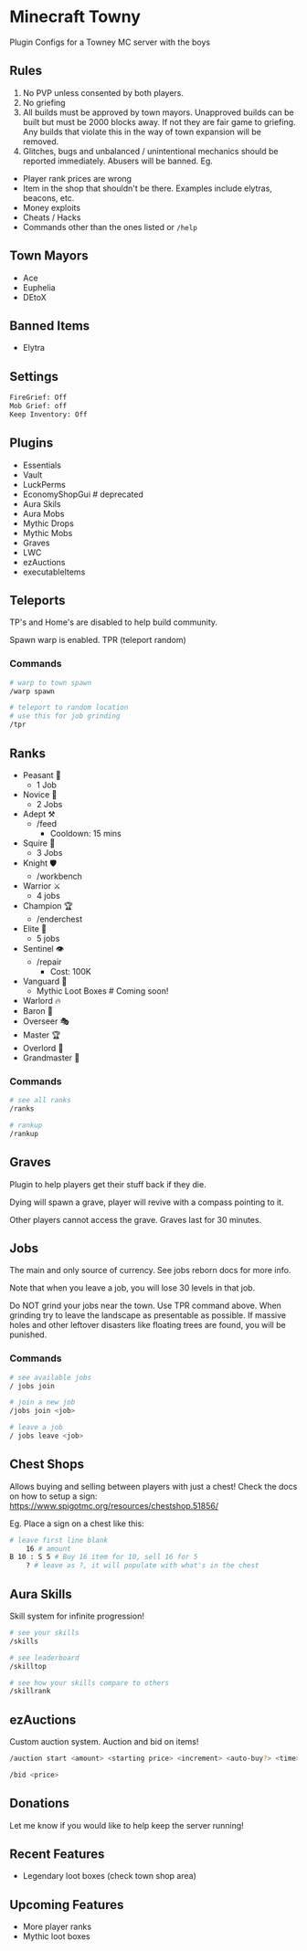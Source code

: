 # Minecraft Towny

Plugin Configs for a Towney MC server with the boys

## Rules

1. No PVP unless consented by both players.
2. No griefing
3. All builds must be approved by town mayors. Unapproved builds can be built but must be 2000 blocks away. If not they are fair game to griefing. Any builds that violate this in the way of town expansion will be removed.
4. Glitches, bugs and unbalanced / unintentional mechanics should be reported immediately. Abusers will be banned.
   Eg.

- Player rank prices are wrong
- Item in the shop that shouldn't be there. Examples include elytras, beacons, etc.
- Money exploits
- Cheats / Hacks
- Commands other than the ones listed or `/help`

## Town Mayors

- Ace
- Euphelia
- DEtoX

## Banned Items

- Elytra

## Settings

```bash
FireGrief: Off
Mob Grief: off
Keep Inventory: Off
```

## Plugins

- Essentials
- Vault
- LuckPerms
- EconomyShopGui # deprecated
- Aura Skils
- Aura Mobs
- Mythic Drops
- Mythic Mobs
- Graves
- LWC
- ezAuctions
- executableItems

## Teleports

TP's and Home's are disabled to help build community.

Spawn warp is enabled.
TPR (teleport random)

### Commands

```bash
# warp to town spawn
/warp spawn

# teleport to random location
# use this for job grinding
/tpr
```

## Ranks

- Peasant 🏡
  - 1 Job
- Novice 📜
  - 2 Jobs
- Adept ⚒
  - /feed
    - Cooldown: 15 mins
- Squire 🏇
  - 3 Jobs
- Knight 🛡
  - /workbench
- Warrior ⚔
  - 4 jobs
- Champion 🏆
  - /enderchest
- Elite 🌟
  - 5 jobs
- Sentinel 👁
  - /repair
    - Cost: 100K
- Vanguard 🚀
  - Mythic Loot Boxes # Coming soon!
- Warlord 🔥
- Baron 🎩
- Overseer 🎭
- Master 🏆
- Overlord 🏯
- Grandmaster 👑

### Commands

```bash
# see all ranks
/ranks

# rankup
/rankup
```

## Graves

Plugin to help players get their stuff back if they die.

Dying will spawn a grave, player will revive with a compass pointing to it.

Other players cannot access the grave. Graves last for 30 minutes.

## Jobs

The main and only source of currency. See jobs reborn docs for more info.

Note that when you leave a job, you will lose 30 levels in that job.

Do NOT grind your jobs near the town. Use TPR command above.
When grinding try to leave the landscape as presentable as possible.
If massive holes and other leftover disasters like floating trees are found,
you will be punished.

### Commands

```bash
# see available jobs
/ jobs join

# join a new job
/jobs join <job>

# leave a job
/ jobs leave <job>
```

## Chest Shops

Allows buying and selling between players with just a chest!
Check the docs on how to setup a sign:
https://www.spigotmc.org/resources/chestshop.51856/

Eg. Place a sign on a chest like this:

```bash
# leave first line blank
    16 # amount
B 10 : S 5 # Buy 16 item for 10, sell 16 for 5
    ? # leave as ?, it will populate with what's in the chest
```

## Aura Skills

Skill system for infinite progression!

```bash
# see your skills
/skills

# see leaderboard
/skilltop

# see how your skills compare to others
/skillrank
```

## ezAuctions

Custom auction system. Auction and bid on items!

```bash
/auction start <amount> <starting price> <increment> <auto-buy?> <time>

/bid <price>
```

## Donations

Let me know if you would like to help keep the server running!

## Recent Features

- Legendary loot boxes (check town shop area)

## Upcoming Features

- More player ranks
- Mythic loot boxes
